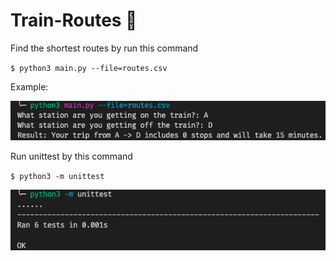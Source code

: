 # Train-Routes 🚂

Find the shortest routes by run this command

`$ python3 main.py --file=routes.csv`

Example:

![ex1](example1.png)

Run unittest by this command

`$ python3 -m unittest`

![ex2](example2.png)